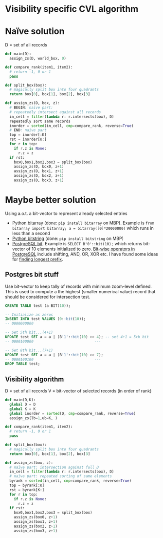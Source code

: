# Visibility specific CVL algorithm

# Naïve solution

D = set of all records

```python
def main(D):
  assign_zs(D, world_box, 0)

def compare_rank(item1, item2):
  # return -1, 0 or 1
  pass

def split_box(box):
  # magically split box into four quadrants
  return box[0], box[1], box[2], box[3]

def assign_zs(D, box, z):
  # BEGIN: naïve part: 
  # repeatedly intersect against all records
  in_cell = filter(lambda r: r.intersects(box), D)
  repeatedly sort same records 
  inorder = sorted(in_cell, cmp=compare_rank, reverse=True)
  # END: naïve part
  top = inorder[:K]
  rst = inorder[K:]
  for r in top:
    if r.z is None:
      r.z = z
  if rst:
    box0,box1,box2,box3 = split_box(box)
    assign_zs(D, box0, z+1)
    assign_zs(D, box1, z+1)
    assign_zs(D, box2, z+1)
    assign_zs(D, box3, z+1)
```

# Maybe better solution

Using a.o.t. a bit-vector to represent already selected entries

* [Python bitarray](https://pypi.python.org/pypi/bitarray) (done: `pip install bitarray` on MBP). Example is `from bitarray import bitarray; a = bitarray([0]*20000000)` which runs in less than a second
* [Python bitstring](https://code.google.com/p/python-bitstring/) (done: `pip install bitstring` on MBP)
* [PostgreSQL bit](http://www.postgresql.org/docs/9.2/static/datatype-bit.html). Example is `SELECT B'0'::bit(10);` which returns bit-vector of 10 elements initialized to zero. [Bit-wise operators in PostgreSQL](http://www.postgresql.org/docs/9.2/static/functions-bitstring.html) include shifting, AND, OR, XOR etc. I have found some ideas for [finding longest prefix](http://dba.stackexchange.com/questions/43415/algorithm-for-finding-the-longest-prefix).

## Postgres bit stuff

Use bit-vector to keep tally of records with minimum zoom-level defined. This is used to compute a the highest (smaller numerical value) record that should be considered for intersection test. 

```sql
CREATE TABLE test (a BIT(10));

-- Initialize as zeros
INSERT INTO test VALUES (0::bit(10));
-- 0000000000

-- Set 5th bit...(4+1)
UPDATE test SET a = a | (B'1'::bit(10) >> 4); -- set 4+1 = 5th bit 
-- 0000100000                            ---

-- Set 8th bit...(7+1)
UPDATE test SET a = a | (B'1'::bit(10) >> 7);
-- 0000100100                            ---
DROP TABLE test;
```

## Visibility algorithm

D = set of all records
V = bit-vector of selected records (in order of rank)

```python
def main(D,K):
  global D = D
  global K = K
  global inorder = sorted(D, cmp=compare_rank, reverse=True)
  assign_zs(lb=1,ub=K, )

def compare_rank(item1, item2):
  # return -1, 0 or 1
  pass

def split_box(box):
  # magically split box into four quadrants
  return box[0], box[1], box[2], box[3]

def assign_zs(box, z):
  # naïve part: intersection against full D
  in_cell = filter(lambda r: r.intersects(box), D)
  # naïve part: repeated sorting of same elements 
  byrank = sorted(in_cell, cmp=compare_rank, reverse=True)
  top = byrank[:K]
  rst = byrank[K:]
  for r in top:
    if r.z is None:
      r.z = z
  if rst:
    box0,box1,box2,box3 = split_box(box)
    assign_zs(box0, z+1)
    assign_zs(box1, z+1)
    assign_zs(box2, z+1)
    assign_zs(box3, z+1)
```

